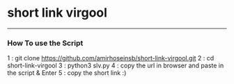 # short link virgool

---
<div>

### How To use the Script
1 : git clone https://github.com/amirhoseinsb/short-link-virgool.git
2 : cd short-link-virgool
3 : python3 slv.py
4 : copy the url in browser and paste in the script & Enter
5 : copy the short link :)

</div>

<p align = 'center'>
	<src img = '1.png'>
</p>

<p align = 'center'>
	<src img = '2.png'>
</p>

<p align = 'center'>
	<src img = '3.png'>
</p>

<p align = 'center'>
	<src img = '4.png'>
</p>

<p align = 'center'>
	<src img = '5.png'>
</p>

<p align = 'center'>
	<src img = '6.png'>
</p>
